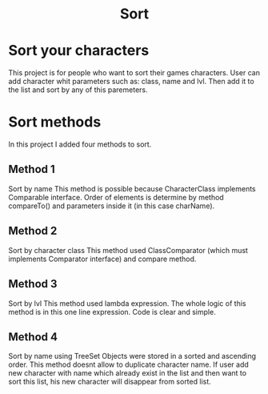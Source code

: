 <div align="center">
  <h1>Sort</h1>
</div>

# Sort your characters
This project is for people who want to sort their games characters.
User can add character whit parameters such as: class, name and lvl. Then add it to the list and sort by any of this paremeters.

# Sort methods

In this project I added four methods to sort.

## Method 1
Sort by name
This method is possible because CharacterClass implements Comparable interface.
Order of elements is determine by method compareTo() and parameters inside it (in this case charName).

## Method 2
Sort by character class
This method used ClassComparator (which must implements Comparator interface) and compare method.

## Method 3
Sort by lvl
This method used lambda expression. The whole logic of this method is in this one line expression. Code is clear and simple. 

## Method 4
Sort by name using TreeSet
Objects were stored in a sorted and ascending order. This method doesnt allow to duplicate character name. If user add new character with name which already exist in the list and then want to sort this list, his new character will disappear from sorted list.
